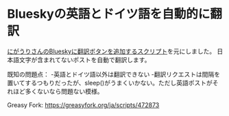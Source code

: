 # Blueskyの英語とドイツ語を自動的に翻訳
[にがうりさんのBlueskyに翻訳ボタンを追加するスクリプト](https://greasyfork.org/ja/scripts/467069-blueskytranslatebutton)を元にしました。
日本語文字が含まれてないポストを自動で翻訳します。

既知の問題点：
-英語とドイツ語以外は翻訳できない
-翻訳リクエストは間隔を置いてするつもりだったが、sleep()がうまくいかない。ただし英語ポストがそれほど多くないなら問題ない模様。

Greasy Fork: https://greasyfork.org/ja/scripts/472873
